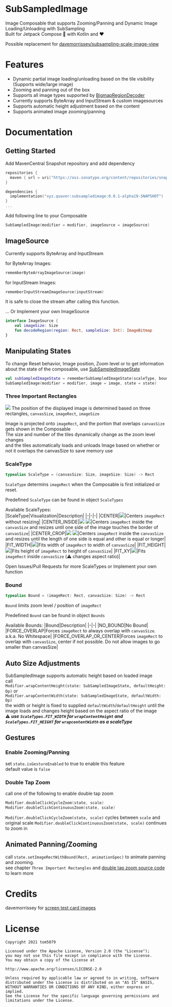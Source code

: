 # SubSampledImage

Image Composable that supports Zooming/Panning and Dynamic Image Loading/Unloading with SubSampling  
Built for Jetpack Compose :rocket: with Kotlin and :heart:  

Possible replacement for [davemorrissey/subsampling-scale-image-view](https://github.com/davemorrissey/subsampling-scale-image-view)

# Features

- Dynamic partial image loading/unloading based on the tile visibility (Supports wide/large image)
- Zooming and panning out of the box
- Supports all image types supported by [BigmapRegionDecoder](https://developer.android.com/reference/android/graphics/BitmapRegionDecoder)
- Currently supports ByteArray and InputStream & custom imagesources
- Supports automatic height adjustment based on the content
- Supports animated image zooming/panning

# Documentation

## Getting Started

Add MavenCentral Snapshot repository and add dependency
```kotlin
repositories {
  maven { url = uri("https://oss.sonatype.org/content/repositories/snapshots") }
}

dependencies {
  implementation("xyz.quaver:subsampledimage:0.0.1-alpha19-SNAPSHOT")
}
...


```

Add following line to your Composable  

```kotlin
SubSampledImage(modifier = modifier, imageSource = imageSource)
```

## ImageSource

Currently supports ByteArray and InputStream

for ByteArray Images:
```kotlin
rememberByteArrayImageSource(image)
```

for InputStream Images:
```kotlin
rememberInputStreamImageSource(inputStream)
```
It is safe to close the stream after calling this function.

... Or Implement your own ImageSource
```kotlin
interface ImageSource {
    val imageSize: Size
    fun decodeRegion(region: Rect, sampleSize: Int): ImageBitmap
}
```

## Manipulating States

To change Reset behavior, Image position, Zoom level or to get information about the state of the composable, use [SubSampledImageState](https://github.com/tom5079/SubSampledImage/blob/master/library/src/main/java/xyz/quaver/graphics/subsampledimage/SubSampledImageState.kt)

```kotlin
val subSampledImageState = rememberSubSampledImageState(scaleType, bound)
SubSampledImage(modifier = modifier, image = image, state = state)
```

### Three Important Rectangles

![](https://github.com/tom5079/SubSampledImage/blob/master/docs/images/state.jpg)
The position of the displayed image is determined based on three rectangles, `canvasSize`, `imageRect`, `imageSize`

Image is projected onto `imageRect`, and the portion that overlaps `canvasSize` gets shown in the Composable  
The size and number of the tiles dynamically change as the zoom level changes  
and the tiles automatically loads and unloads Image based on whether or not it overlaps the canvasSize to save memory use

### ScaleType
```kotlin
typealias ScaleType = (canvasSize: Size, imageSize: Size) -> Rect
```

`ScaleType` determins `imageRect` when the Composable is first initialized or reset.  

Predefined `ScaleType` can be found in object `ScaleTypes`  

Available ScaleTypes:  
|ScaleType|Visualization|Description|
|-|-|-|
|CENTER|![](https://github.com/tom5079/SubSampledImage/blob/master/docs/images/CENTER.jpg?raw=true)|Centers `imageRect` without resizing|
|CENTER_INSIDE|![](https://github.com/tom5079/SubSampledImage/blob/master/docs/images/CENTER_INSIDE_WIDTH.jpg?raw=true) ![](https://github.com/tom5079/SubSampledImage/blob/master/docs/images/CENTER_INSIDE_HEIGHT.jpg?raw=true)|Centers `imageRect` inside the `canvasSize` and resizes until one side of the image touches the border of `canvasSize`|
|CENTER_CROP|![](https://github.com/tom5079/SubSampledImage/blob/master/docs/images/CENTER_CROP_1.jpg?raw=true) ![](https://github.com/tom5079/SubSampledImage/blob/master/docs/images/CENTER_CROP_2.jpg?raw=true)|Centers `imageRect` inside the `canvasSize` and resizes until the length of one side is equal and other is equal or longer|
|FIT_WIDTH|![](https://github.com/tom5079/SubSampledImage/blob/master/docs/images/FIT_WIDTH.jpg?raw=true)|Fits width of `imageRect` to width of `canvasSize`|
|FIT_HEIGHT|![](https://github.com/tom5079/SubSampledImage/blob/master/docs/images/FIT_HEIGHT.jpg?raw=true)|Fits height of `imageRect` to height of `canvasSize`|
|FIT_XY|![](https://github.com/tom5079/SubSampledImage/blob/master/docs/images/FIT_XY.jpg?raw=true)|Fits `imageRect` inside `canvasSize`  (:warning: changes aspect ratio)|

Open Issues/Pull Requests for more ScaleTypes or Implement your own function

### Bound
```kotlin
typealias Bound = (imageRect: Rect, canvasSize: Size) -> Rect
```

`Bound` limits zoom level / position of `imageRect`

Predefined `Bound` can be found in object `Bounds`

Available Bounds:
|Bound|Description|
|-|-|
|NO_BOUND|No Bound|
|FORCE_OVERLAP|Forces `imageRect` to always overlap with `canvasSize`. a.k.a. No Whitespace|
|FORCE_OVERLAP_OR_CENTER|Forces `imageRect` to overlap with `canvasSize`, center if not possible. Do not allow images to go smaller than canvasSize|

## Auto Size Adjustments

SubSampledImage supports automatic height based on loaded image  
call  
`Modifier.wrapContentHeight(state: SubSampledImageState, defaultHeight: Dp)` or  
`Modifier.wrapContentWidth(state: SubSampledImageState, defaultWidth: Dp)`  
the width or height is fixed to supplied `defaultWidth`/`defaultHeight` until the image loads and changes height based on the aspect ratio of the image  
:warning: ***use `ScaleTypes.FIT_WIDTH` for `wrapContentHeight` and `ScaleTypes.FIT_HEIGHT` for `wrapcontentWidth` as a scaleType***  

## Gestures

### Enable Zooming/Panning
set `state.isGestureEnabled` to true to enable this feature  
default value is `false`

### Double Tap Zoom
call one of the following to enable double tap zoom
```kotlin
Modifier.doubleClickCycleZoom(state, scale)
Modifier.doubleClickContinuousZoom(state, scale)
```

`Modifier.doubleClickCycleZoom(state, scale)` cycles between `scale` and original scale
`Modifier.doubleClickContinuousZoom(state, scale)` continues to zoom in

## Animated Panning/Zooming
call `state.setImageRectWithBound(Rect, animationSpec)` to animate panning and zooming.  
see chapter `Three Important Rectangles` and [double tap zoom source code](https://github.com/tom5079/SubSampledImage/blob/cfa1dcbe476817f31493cc7089825f730a824325/library/src/main/java/xyz/quaver/graphics/subsampledimage/util.kt#L214) to learn more

# Credits

davemorrissey for [screen test card images](https://github.com/davemorrissey/screen-test-card)

# License

```
Copyright 2021 tom5079

Licensed under the Apache License, Version 2.0 (the "License");
you may not use this file except in compliance with the License.
You may obtain a copy of the License at

http://www.apache.org/licenses/LICENSE-2.0

Unless required by applicable law or agreed to in writing, software
distributed under the License is distributed on an "AS IS" BASIS,
WITHOUT WARRANTIES OR CONDITIONS OF ANY KIND, either express or implied.
See the License for the specific language governing permissions and
limitations under the License.
```
